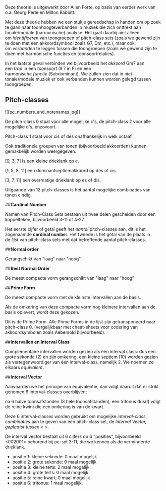 Deze theorie is uitgewerkt door Allen Forte, op basis van eerder werk van o.a. Georg Perle en Milton Babbitt.

Met deze theorie hebben we een stukje gereedschap in handen om op zoek te gaan naar toonhoogteverbanden in muziek die zich onttrekt aan tonale/modale (harmonische) analyse. Het gaat daarbij niet alleen om _identificeren_ van toongroepen of pitch-class sets (zoals we gewend zijn te doen met een akkoordsymbool zoals G7, Dm, etc.), maar ook om _verbanden_ te leggen tussen die toongroepen (zoals we gewend zijn te doen met harmonische functies en toonsoortrelaties).

In het laatste geval verbinden we bijvoorbeeld het _akkoord_ Gm7 aan een _trap_ in een _toonsoort_ (II 7 in F) en een harmonische _functie_ (Subdominant). We zullen zien dat in niet-tonale/modale muziek er ook verbanden kunnen worden gelegd tussen toongroepen.

## Pitch-classes

![[pc_numbers_and_notenames.jpg]]

De pitch-class 0 staat voor alle mogelijke c's, de pitch-class 2 voor alle mogelijke d's, enzovoort.

Pitch-class 1 staat voor cis of des onafhankelijk in welk octaaf.

Ook traditionele groepen van tonen (bijvoorbeeld akkoorden) kunnen gemakkelijk worden weergegeven.

[0, 3, 7] is een kleine drieklank op c.

[1, 5, 8, 11] een dominantseptiemakkoord op des of cis.

[3, 7, 11] een overmatige drieklank op es of dis.

Uitgaande van 12 pitch-classes is het aantal mogelijke combinaties van tonen eindig.

##**Cardinal Number**

Namen van Pitch-Class Sets bestaan uit twee delen gescheiden door een koppelteken, bijvoorbeeld 3-11 of 4-27.

Het eerste cijfer of getal geeft het _aantal_ pitch-classes aan, dit is het zogenaamde **cardinal numbe**r. Het tweede is het getal van de plaats in de _lijst_ van pitch-class sets met dat betreffende aantal pitch-classes.

##**Normal order**

Gerangschikt van "laag" naar "hoog".

##**Best Normal Order**

De meest compacte vorm gerangschikt van "laag" naar "hoog"

##**Prime Form**

De meest compacte vorm met de kleinste intervallen aan de basis.

Als de omkering van deze compacte vorm nog kleinere intervallen aan de basis oplevert, wordt deze gekozen.

Dit is de Prime Form. Alle Prime Forms in de lijst zijn getransponeerd naar pitch-class 0. (vergelijkbaar met cheat-sheets voor codering van akkoordsymbolen zoals Aebersold bijvoorbeeld).

##**Intervallen en Interval Class**

Complementaire intervallen worden gezien als één interval class: dus een grote sekonde (2) en zijn omkering, een kleine septiem (10) worden gezien als vertegenwoordiger van één interval-class, namelijk 2. We noemen ze elkaars _equivalent_.

##**Interval Vector**

Aanvaarden we het principe van equivalentie, dan volgt daaruit dat er strikt genomen 6 interval-classes overblijven:

na 6 halve toonsafstanden (3 hele toonsafstanden), een tritonus dus(!) volgt de reine kwint die een omkering is van de kwart.

Deze 6 interval-classes worden gebruikt om mogelijke _interval-class combinaties_ aan te geven van een pitch-class set, de _Interval Vector, geplaatst tussen < >._

De interval vector bestaat uit 6 cijfers op 6 "posities", bijvoorbeeld <002001> behorend bij pc-set 3-11, die we kennen als de verminderde drieklank.

- positie 1: kleine sekonde: 0 maal mogelijk
- positie 2: grote sekonde: 0 maal mogelijk
- positie 3: kleine terts: 2 maal mogelijk
- positie 4: grote terts: 0 maal mogelijk
- positie 5: reine kwart; 0 maal mogelijk
- positie 6: tritonus: 1 maal mogelijk.